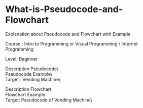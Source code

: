 # What-is-Pseudocode-and-Flowchart

Explanation about Pseudocode and Flowchart with Example

Course : Intro to Programming or Visual Programming / Internet Programming 

Level: Beginner

Description Pseudocode\                    		
  Pseudocode Example\  
  Target : Vending Machine\  

Description Flowchart\
  Flowchart Example\
  Target: Pseudocode of Vending Machine\
